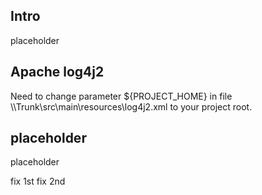 <h2>Intro</h2>
placeholder

<h2>Apache log4j2</h2>
Need to change parameter ${PROJECT_HOME} in file
\\Trunk\src\main\resources\log4j2.xml
to your project root.

<h2>placeholder</h2>
placeholder

fix 1st
fix 2nd
